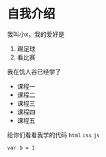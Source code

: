 # 自我介绍
我叫小x，我的爱好是
1. 踢足球
2. 看比赛

我在饥人谷已经学了
* 课程一
* 课程二
* 课程三
* 课程四
* 课程五
  
给你们看看我学的代码 `html` `css` `js`

```
var b = 1
```